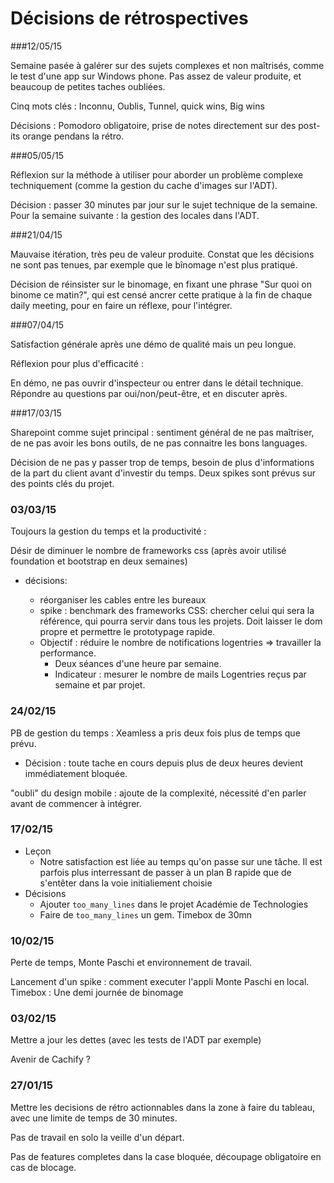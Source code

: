 # Décisions de rétrospectives

###12/05/15

Semaine pasée à galérer sur des sujets complexes et non maîtrisés, comme le test d'une app sur Windows phone. Pas assez de valeur produite, et beaucoup de petites taches oubliées. 

Cinq mots clés : Inconnu, Oublis, Tunnel, quick wins, Big wins

Décisions : Pomodoro obligatoire, prise de notes directement sur des post-its orange pendans la rétro. 

###05/05/15

Réflexion sur la méthode à utiliser pour aborder un problème complexe techniquement (comme la gestion du cache d'images sur l'ADT).

Décision : passer 30 minutes par jour sur le sujet technique de la semaine. Pour la semaine suivante : la gestion des locales dans l'ADT.

###21/04/15

Mauvaise itération, très peu de valeur produite. Constat que les décisions ne sont pas tenues, par exemple que le bînomage n'est plus pratiqué. 

Décision de réinsister sur le binomage, en fixant une phrase "Sur quoi on binome ce matin?", qui est censé ancrer cette pratique à la fin de chaque daily meeting, pour en faire un réflexe, pour l'intégrer.

###07/04/15

Satisfaction générale après une démo de qualité mais un peu longue.

Réflexion pour plus d'efficacité :

   En démo, ne pas ouvrir d'inspecteur ou entrer dans le détail technique. Répondre au questions par oui/non/peut-être, et en discuter après. 

###17/03/15

Sharepoint comme sujet principal : sentiment général de ne pas maîtriser, de ne pas avoir les bons outils, de ne pas connaitre les bons languages. 

Décision de ne pas y passer trop de temps, besoin de plus d'informations de la part du client avant d'investir du temps. Deux spikes sont prévus sur des points clés du projet.


### 03/03/15

Toujours la gestion du temps et la productivité : 

Désir de diminuer le nombre de frameworks css (après avoir utilisé foundation et bootstrap en deux semaines)

* décisions:

  - réorganiser les cables entre les bureaux
  - spike : benchmark des frameworks CSS: chercher celui qui sera la référence, qui pourra servir dans tous les projets. Doit laisser le dom propre et permettre le prototypage rapide.
  - Objectif : réduire le nombre de notifications logentries => travailler la performance. 
      - Deux séances d'une heure par semaine.
      - Indicateur : mesurer le nombre de mails Logentries reçus par semaine et par projet. 

### 24/02/15

PB de gestion du temps : Xeamless a pris deux fois plus de temps que prévu.

* Décision : toute tache en cours depuis plus de deux heures devient immédiatement bloquée.

"oubli" du design mobile : ajoute de la complexité, nécessité d'en parler avant de commencer à intégrer.

### 17/02/15

* Leçon
  * Notre satisfaction est liée au temps qu'on passe sur une tâche. Il est parfois plus interressant de passer à un plan B rapide que de s'entêter dans la voie initialiement choisie
* Décisions 
  * Ajouter `too_many_lines` dans le projet Académie de Technologies
  * Faire de `too_many_lines` un gem. Timebox de 30mn

### 10/02/15

Perte de temps, Monte Paschi et environnement de travail.

Lancement d'un spike : comment executer l'appli Monte Paschi en local.
Timebox : Une demi journée de binomage

### 03/02/15

Mettre a jour les dettes (avec les tests de l'ADT par exemple)

Avenir de Cachify ?

### 27/01/15

Mettre les decisions de rétro actionnables dans la zone à faire du tableau, avec une limite de temps de 30 minutes.

Pas de travail en solo la veille d'un départ.

Pas de features completes dans la case bloquée, découpage obligatoire en cas de blocage.



